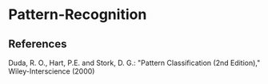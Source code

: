 # Pattern-Recognition



## References

Duda, R. O., Hart, P.E. and Stork, D. G.: "Pattern Classification (2nd Edition)," Wiley-Interscience (2000)
